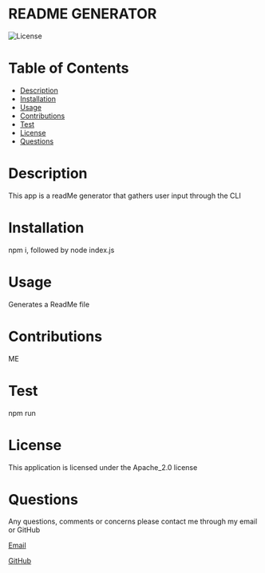 
  
  # README GENERATOR
  
  
  ![License](https://img.shields.io/badge/License-Apache_2.0-blue.svg)
  
  
  # Table of Contents
  * [Description](#description)
  * [Installation](#installation)
  * [Usage](#usage)
  * [Contributions](#contributions)
  * [Test](#test)
  * [License](#license)
  * [Questions](#questions) 
    
  

  # Description
  This app is a readMe generator that gathers user input through the CLI
  
  
  # Installation
  npm i, followed by node index.js
  
  
  # Usage
  Generates a ReadMe file
  
  
  # Contributions
  ME


  # Test
  npm run

  # License 
  This application is licensed under the Apache_2.0 license
  
  
  # Questions 
  Any questions, comments or concerns please contact me through my email or GitHub
  
  [Email](mailto:michaelgiordano1919@gmail.com)

  [GitHub](https://www.github.com/MG1919)
  